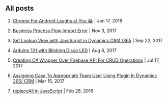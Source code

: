 ## All posts
1. [Chrome For Android Laughs at You 😂](../when-chrome-for-android-laughs-at-you/ReadMe.md) | Jan 17, 2018

1. [Business Process Flow Import Error](../bpf-import-error-this-process-cannot-be-imported-because-it-cannot-be-updated-or-does-not-have-a-unique-name-dynamics-365/ReadMe.md) | Nov 3, 2017

1. [Set Lookup View with JavaScript in Dynamics CRM /365](../set-lookup-view-with-javascript-dynamics-crm-365/ReadMe.md) | Sep 22, 2017

1. [Arduino 101 with Blinking Disco LED](../arduino-101-disco-led/ReadMe.md) | Aug 8, 2017

1. [Creating C# Wrapper Over Firebase API For CRUD Operations](../creating-c-sharp-wrapper-over-firebase-api-for-basic-crud/ReadMe.md) | Jul 17, 2017

1. [Assigning Case To Appropriate Team User Using Plugin In Dynamics 365/ CRM](../assigning-case-to-appropriate-team-user-using-plugin-in-dynamics-365-crm/ReadMe.md) | Mar 15, 2017

1. [replaceAll in JavaScript](../replaceall-in-javascript/ReadMe.md) | Feb 28, 2016

[//]: # (http://www.c-sharpcorner.com/code/2396/replaceall-in-javascript-without-jquery.aspx)
